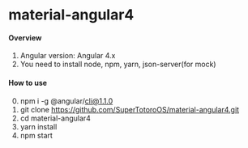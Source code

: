 # material-angular4

#### Overview

1. Angular version: Angular 4.x
2. You need to install node, npm, yarn, json-server(for mock)

#### How to use

0. npm i -g @angular/cli@1.1.0
1. git clone https://github.com/SuperTotoroOS/material-angular4.git
2. cd material-angular4
3. yarn install
4. npm start
